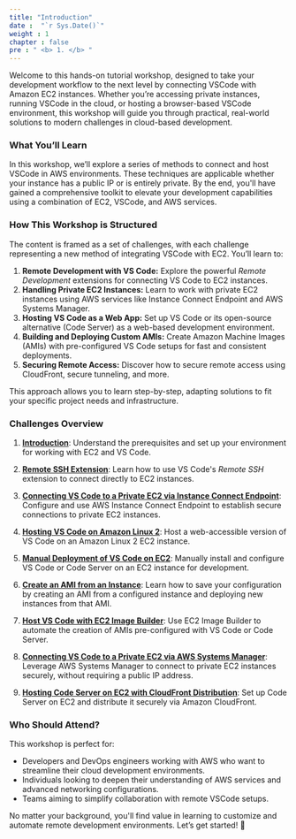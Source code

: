 ```yaml
---
title: "Introduction"
date :  "`r Sys.Date()`" 
weight : 1 
chapter : false
pre : " <b> 1. </b> "
---
```

Welcome to this hands-on tutorial workshop, designed to take your development workflow to the next level by connecting VSCode with Amazon EC2 instances. Whether you’re accessing private instances, running VSCode in the cloud, or hosting a browser-based VSCode environment, this workshop will guide you through practical, real-world solutions to modern challenges in cloud-based development.  

### What You’ll Learn  
In this workshop, we’ll explore a series of methods to connect and host VSCode in AWS environments. These techniques are applicable whether your instance has a public IP or is entirely private. By the end, you'll have gained a comprehensive toolkit to elevate your development capabilities using a combination of EC2, VSCode, and AWS services.  

### How This Workshop is Structured  
The content is framed as a set of challenges, with each challenge representing a new method of integrating VSCode with EC2. You’ll learn to:  
1. **Remote Development with VS Code:** Explore the powerful *Remote Development* extensions for connecting VS Code to EC2 instances.  
2. **Handling Private EC2 Instances:** Learn to work with private EC2 instances using AWS services like Instance Connect Endpoint and AWS Systems Manager.  
3. **Hosting VS Code as a Web App:** Set up VS Code or its open-source alternative (Code Server) as a web-based development environment.  
4. **Building and Deploying Custom AMIs:** Create Amazon Machine Images (AMIs) with pre-configured VS Code setups for fast and consistent deployments.  
5. **Securing Remote Access:** Discover how to secure remote access using CloudFront, secure tunneling, and more.

This approach allows you to learn step-by-step, adapting solutions to fit your specific project needs and infrastructure.  

### Challenges Overview  

1. **[Introduction](https://thongnguyendt.github.io/Unlocking-Remote-AWS-Development-Using-VS-Code-with-EC2-An-Alternative-to-Cloud9/1.introduction/)**: Understand the prerequisites and set up your environment for working with EC2 and VS Code.

2. **[Remote SSH Extension](https://thongnguyendt.github.io/Unlocking-Remote-AWS-Development-Using-VS-Code-with-EC2-An-Alternative-to-Cloud9/2.Remote-SSH)**: Learn how to use VS Code's *Remote SSH* extension to connect directly to EC2 instances.

3. **[Connecting VS Code to a Private EC2 via Instance Connect Endpoint](https://thongnguyendt.github.io/Unlocking-Remote-AWS-Development-Using-VS-Code-with-EC2-An-Alternative-to-Cloud9/3.ec2_instance_connect/)**: Configure and use AWS Instance Connect Endpoint to establish secure connections to private EC2 instances.

4. **[Hosting VS Code on Amazon Linux 2](https://thongnguyendt.github.io/Unlocking-Remote-AWS-Development-Using-VS-Code-with-EC2-An-Alternative-to-Cloud9/4.Hosting-VS-Code-on-EC2-from-Amazon-Linux-2)**: Host a web-accessible version of VS Code on an Amazon Linux 2 EC2 instance.

5. **[Manual Deployment of VS Code on EC2](https://thongnguyendt.github.io/Unlocking-Remote-AWS-Development-Using-VS-Code-with-EC2-An-Alternative-to-Cloud9/5.manually-deploy-vs-code-on-ec2/)**: Manually install and configure VS Code or Code Server on an EC2 instance for development.

6. **[Create an AMI from an Instance](https://thongnguyendt.github.io/Unlocking-Remote-AWS-Development-Using-VS-Code-with-EC2-An-Alternative-to-Cloud9/6.create-ami-from-instance-and-run-instance-from-that-ami/)**: Learn how to save your configuration by creating an AMI from a configured instance and deploying new instances from that AMI.

7. **[Host VS Code with EC2 Image Builder](https://thongnguyendt.github.io/Unlocking-Remote-AWS-Development-Using-VS-Code-with-EC2-An-Alternative-to-Cloud9/7.host-vscode-from-ami-from-ec2-image-builder/)**: Use EC2 Image Builder to automate the creation of AMIs pre-configured with VS Code or Code Server.

8. **[Connecting VS Code to a Private EC2 via AWS Systems Manager](https://thongnguyendt.github.io/Unlocking-Remote-AWS-Development-Using-VS-Code-with-EC2-An-Alternative-to-Cloud9/8.ssm-connect/)**: Leverage AWS Systems Manager to connect to private EC2 instances securely, without requiring a public IP address.

9. **[Hosting Code Server on EC2 with CloudFront Distribution](https://thongnguyendt.github.io/Unlocking-Remote-AWS-Development-Using-VS-Code-with-EC2-An-Alternative-to-Cloud9/10.cloudfrontdistribution/)**: Set up Code Server on EC2 and distribute it securely via Amazon CloudFront.


### Who Should Attend?  
This workshop is perfect for:  
- Developers and DevOps engineers working with AWS who want to streamline their cloud development environments.  
- Individuals looking to deepen their understanding of AWS services and advanced networking configurations.  
- Teams aiming to simplify collaboration with remote VSCode setups.  

No matter your background, you'll find value in learning to customize and automate remote development environments. Let’s get started! 🚀